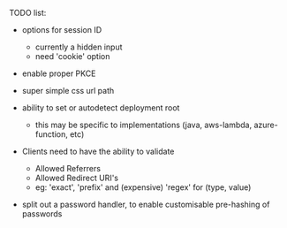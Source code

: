 TODO list:

- options for session ID
  - currently a hidden input
  - need 'cookie' option
  
- enable proper PKCE

- super simple css url path

- ability to set or autodetect deployment root
  - this may be specific to implementations (java, aws-lambda, azure-function, etc)

- Clients need to have the ability to validate
  - Allowed Referrers
  - Allowed Redirect URI's
  - eg: 'exact', 'prefix' and (expensive) 'regex' for (type, value)
  
- split out a password handler, to enable customisable pre-hashing of passwords
